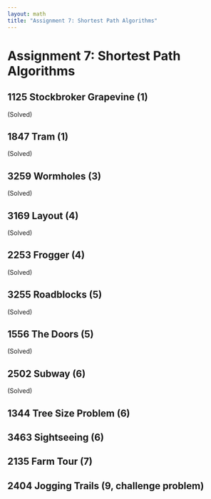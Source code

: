 ```yaml
---
layout: math
title: "Assignment 7: Shortest Path Algorithms"
---
```


# Assignment 7: Shortest Path Algorithms

## 1125 Stockbroker Grapevine (1)

(Solved)

## 1847 Tram (1)

(Solved)

## 3259 Wormholes (3)

(Solved)

## 3169 Layout (4) 

(Solved)

## 2253 Frogger (4)

(Solved)

## 3255 Roadblocks (5)

(Solved)

## 1556 The Doors (5)

(Solved)

## 2502 Subway (6)

(Solved)

## 1344 Tree Size Problem (6)

## 3463 Sightseeing (6)

## 2135 Farm Tour (7)

## 2404 Jogging Trails (9, challenge problem)